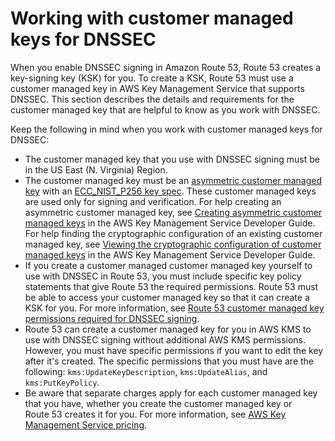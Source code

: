 # Working with customer managed keys for DNSSEC<a name="dns-configuring-dnssec-cmk-requirements"></a>

When you enable DNSSEC signing in Amazon Route 53, Route 53 creates a key\-signing key \(KSK\) for you\. To create a KSK, Route 53 must use a customer managed key in AWS Key Management Service that supports DNSSEC\. This section describes the details and requirements for the customer managed key that are helpful to know as you work with DNSSEC\.

Keep the following in mind when you work with customer managed keys for DNSSEC:
+ The customer managed key that you use with DNSSEC signing must be in the US East \(N\. Virginia\) Region\. 
+ The customer managed key must be an [asymmetric customer managed key](https://docs.aws.amazon.com/kms/latest/developerguide/symm-asymm-concepts.html#asymmetric-cmks) with an [ECC\_NIST\_P256 key spec](https://docs.aws.amazon.com/kms/latest/developerguide/symm-asymm-choose.html#key-spec-ecc)\. These customer managed keys are used only for signing and verification\. For help creating an asymmetric customer managed key, see [Creating asymmetric customer managed keys](https://docs.aws.amazon.com/kms/latest/developerguide/create-keys.html#create-asymmetric-cmk) in the AWS Key Management Service Developer Guide\. For help finding the cryptographic configuration of an existing customer managed key, see [Viewing the cryptographic configuration of customer managed keys](https://docs.aws.amazon.com/kms/latest/developerguide/symm-asymm-crypto-config.html) in the AWS Key Management Service Developer Guide\.
+ If you create a customer managed customer managed key yourself to use with DNSSEC in Route 53, you must include specific key policy statements that give Route 53 the required permissions\. Route 53 must be able to access your customer managed key so that it can create a KSK for you\. For more information, see [Route 53 customer managed key permissions required for DNSSEC signing](access-control-managing-permissions.md#KMS-key-policy-for-DNSSEC)\.
+ Route 53 can create a customer managed key for you in AWS KMS to use with DNSSEC signing without additional AWS KMS permissions\. However, you must have specific permissions if you want to edit the key after it's created\. The specific permissions that you must have are the following: `kms:UpdateKeyDescription`, `kms:UpdateAlias`, and `kms:PutKeyPolicy`\.
+ Be aware that separate charges apply for each customer managed key that you have, whether you create the customer managed key or Route 53 creates it for you\. For more information, see [AWS Key Management Service pricing](https://aws.amazon.com/kms/pricing/)\.